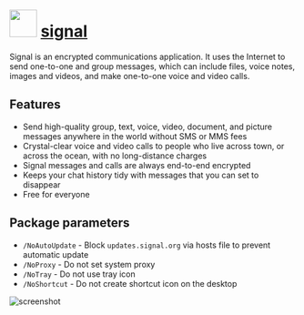 # <img src="https://cdn.jsdelivr.net/gh/majkinetor/chocolatey/signal/icon.png" width="48" height="48"/> [signal](https://chocolatey.org/packages/signal)

Signal is an encrypted communications application. It uses the Internet to send one-to-one and group messages, which can include files, voice notes, images and videos, and make one-to-one voice and video calls.

## Features

- Send high-quality group, text, voice, video, document, and picture messages anywhere in the world without SMS or MMS fees
- Crystal-clear voice and video calls to people who live across town, or across the ocean, with no long-distance charges
- Signal messages and calls are always end-to-end encrypted
- Keeps your chat history tidy with messages that you can set to disappear
- Free for everyone

## Package parameters

* `/NoAutoUpdate` - Block `updates.signal.org` via hosts file to prevent automatic update
* `/NoProxy`      - Do not set system proxy
* `/NoTray`       - Do not use tray icon
* `/NoShortcut`   - Do not create shortcut icon on the desktop

![screenshot](https://cdn.rawgit.com/majkinetor/chocolatey/master/signal/screenshot.png)
